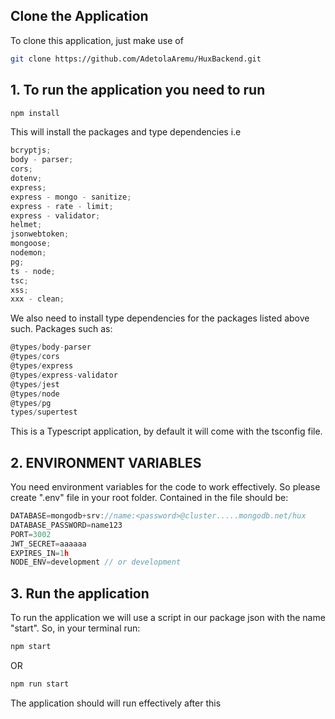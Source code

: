 ## Clone the Application

To clone this application, just make use of

```bash
git clone https://github.com/AdetolaAremu/HuxBackend.git
```

## 1. To run the application you need to run

```js
npm install
```

This will install the packages and type dependencies i.e

```js
bcryptjs;
body - parser;
cors;
dotenv;
express;
express - mongo - sanitize;
express - rate - limit;
express - validator;
helmet;
jsonwebtoken;
mongoose;
nodemon;
pg;
ts - node;
tsc;
xss;
xxx - clean;
```

We also need to install type dependencies for the packages listed above such. Packages such as:

```js
@types/body-parser
@types/cors
@types/express
@types/express-validator
@types/jest
@types/node
@types/pg
types/supertest
```

This is a Typescript application, by default it will come with the tsconfig file.

## 2. ENVIRONMENT VARIABLES

You need environment variables for the code to work effectively. So please create ".env" file in your root folder. Contained in the file should be:

```js
DATABASE=mongodb+srv://name:<password>@cluster.....mongodb.net/hux
DATABASE_PASSWORD=name123
PORT=3002
JWT_SECRET=aaaaaa
EXPIRES_IN=1h
NODE_ENV=development // or development
```

## 3. Run the application

To run the application we will use a script in our package json with the name "start". So, in your terminal run:

```bash
npm start
```

OR

```bash
npm run start
```

The application should will run effectively after this
